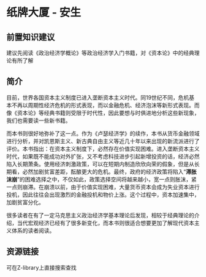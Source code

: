 # 纸牌大厦 - 安生
## 前置知识建议
建议先阅读《政治经济学概论》等政治经济学入门书籍，对《资本论》中的经典理论有所了解
## 简介
目前，世界各国资本主义制度已进入垄断资本主义时代。同19世纪不同，危机基本不再以周期性经济危机的形式表现，而以金融危机、经济泡沫等新形式表现。而像《资本论》等经典书籍则受限于时代性，因此要想与时俱进地分析这些新现象，我们也需要读一些新书籍。

而本书则很好地弥补了这一点。作为《卢瑟经济学》的续作，本书从货币金融领域进行分析，并对凯恩斯主义、新古典自由主义等近几十年以来出现的新流派进行了评价。本书指出：在资本主义制度下，必然存在价值实现困难。进入垄断资本主义时代，如果既不能成功对外扩张，又不考虑科技进步引起新增投资的话，经济必然陷入长期萧条。使用经济刺激政策，可以在短期内制造欣欣向荣的假象，但是从长期看，必然加剧贫富差距，酝酿更大的危机。最终，政府的经济政策将陷入“**滞胀沫崩**”的困难选择之中，不仅如此，政策选择空间将越来越小，宽一点则胀沫，紧一点则崩滞。在崩溃以前，由于价值实现困难，大量货币资本会成为失业资本进行投机，因此往往会出现激烈的金融投机和物价上涨。这个过程中，资本加速集中，加剧贫富分化。

很多读者在有了一定马克思主义政治经济学基本理论后发现，相较于经典理论的介绍，当代宏观经济已经有了很多新变化，而本书则很适合想要更加了解现代资本主义体系的读者阅读。
## 资源链接
可在Z-library上直接搜索查找